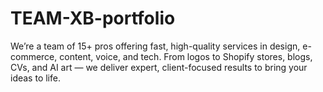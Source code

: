 # TEAM-XB-portfolio
We’re a team of 15+ pros offering fast, high-quality services in design, e-commerce, content, voice, and tech. From logos to Shopify stores, blogs, CVs, and AI art — we deliver expert, client-focused results to bring your ideas to life.
